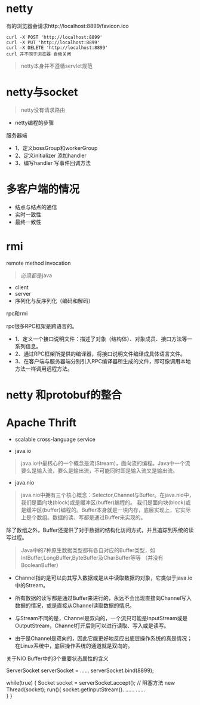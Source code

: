 # netty
有的浏览器会请求http://localhost:8899/favicon.ico

    curl -X POST 'http://localhost:8899'
    curl -X PUT 'http://localhost:8899'
    curl -X DELETE 'http://localhost:8899'
    curl 并不同于浏览器 自动关闭
        
>netty本身并不遵循servlet规范

# netty与socket
>netty没有请求路由

- netty编程的步骤

服务器端 
  - 1、定义bossGroup和workerGroup
  - 2、定义initializer 添加handler
  - 3、编写handler 写事件回调方法

# 多客户端的情况

- 结点与结点的通信
- 实时一致性
- 最终一致性

# rmi

remote method invocation
>必须都是java
- client
- server
- 序列化与反序列化（编码和解码）

rpc和rmi

rpc很多RPC框架是跨语言的。

- 1、定义一个接口说明文件：描述了对象（结构体）、对象成员、接口方法等一系列信息。
- 2、通过RPC框架所提供的编译器，将接口说明文件编译成具体语言文件。
- 3、在客户端与服务器端分别引入RPC编译器所生成的文件，即可像调用本地方法一样调用远程方法。

# netty 和protobuf的整合

# Apache Thrift

- scalable cross-language service

- java.io
>java.io中最核心的一个概念是流(Stream)，面向流的编程。Java中一个流要么是输入流，要么是输出流，不可能同时即是输入流又是输出流。

- java.nio
> java.nio中拥有三个核心概念：Selector,Channel与Buffer。在java.nio中，我们是面向块(block)或是缓冲区(buffer)编程的。
我们是面向块(block)或是缓冲区(buffer)编程的。Buffer本身就是一块内存，底层实现上，它实际上是个数组。数据的读、写都是通过Buffer来实现的。

除了数组之外，Buffer还提供了对于数据的结构化访问方式，并且追踪到系统的读写过程。
>Java中的7种原生数据类型都有各自对应的Buffer类型，如IntBuffer,LongBuffer,ByteBuffer及CharBuffer等等 （并没有BooleanBuffer）

- Channel指的是可以向其写入数据或是从中读取数据的对象，它类似于java.io中的Stream。

- 所有数据的读写都是通过Buffer来进行的，永远不会出现直接向Channel写入数据的情况，或是直接从Channel读取数据的情况。

- 与Stream不同的是，Channel是双向的，一个流只可能是InputStream或是OutputStream，Channel打开后则可以进行读取、写入或是读写。

- 由于是Channel是双向的，因此它能更好地反应出底层操作系统的真是情况；在Linux系统中，底层操作系统的通道就是双向的。

关于NIO Buffer中的3个重要状态属性的含义

ServerSocket serverSocket = ......
serverSocket.bind(8899);

while(true) {
    Socket socket = serverSocket.accept(); // 阻塞方法
    new Thread(socket);
    run(){
        socket.getInputStream().
        ......
        ......    
    }
}

